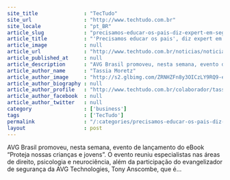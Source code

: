 ```yaml
---
site_title               : "TecTudo"
site_url                 : "http://www.techtudo.com.br"
site_locale              : "pt_BR"
article_slug             : "precisamos-educar-os-pais-diz-expert-em-seguranca-de-criancas-na-web"
article_title            : "'Precisamos educar os pais', diz expert em segurança de crianças na web"
article_image            : null
article_url              : "http://www.techtudo.com.br/noticias/noticia/2014/01/precisamos-educar-os-pais-diz-expert-em-seguranca-de-criancas-na-web.html"
article_published_at     : null
article_description      : "AVG Brasil promoveu, nesta semana, evento de lançamento do eBook “Proteja nossas crianças e jovens”. O evento reuniu especialistas nas áreas de direito, psicologia e neurociência, além da participação do evangelizador de segurança da AVG Technologies, Tony Anscombe, que é..."
article_author_name      : "Tassia Moretz"
article_author_image     : "http://s2.glbimg.com/ZRNHZFn8y3OICzLY9RQ9-eDQsYE=/30x30/s2.glbimg.com/Z1HG5MeAwgv4JLglA6DT1LleqWo=/0x6:140x146/140x140/s.glbimg.com/po/tt2/f/original/2014/02/25/tassia_moretz_fev2014.jpg"
article_author_biography : null
article_author_profile   : "http://www.techtudo.com.br/colaborador/tassia-moretz.html"
article_author_facebook  : null
article_author_twitter   : null
category                 : ['business']
tags                     : ['TecTudo']
permalink                : "/:categories/precisamos-educar-os-pais-diz-expert-em-seguranca-de-criancas-na-web/"
layout                   : post
---
```


AVG Brasil promoveu, nesta semana, evento de lançamento do eBook “Proteja nossas crianças e jovens”. O evento reuniu especialistas nas áreas de direito, psicologia e neurociência, além da participação do evangelizador de segurança da AVG Technologies, Tony Anscombe, que é...
